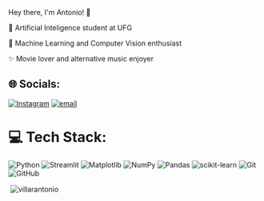 Hey there, I'm Antonio! 🤗

🧠 Artificial Inteligence student at UFG

🔭 Machine Learning and Computer Vision enthusiast

✨ Movie lover and alternative music enjoyer



## 🌐 Socials:
[![Instagram](https://img.shields.io/badge/Instagram-%23E4405F.svg?logo=Instagram&logoColor=white)](https://instagram.com/antoniohqvl) [![email](https://img.shields.io/badge/Email-D14836?logo=gmail&logoColor=white)](mailto:villar_antonio@discente.ufg.br) 

# 💻 Tech Stack:
![Python](https://img.shields.io/badge/python-3670A0?style=flat&logo=python&logoColor=ffdd54) ![Streamlit](https://img.shields.io/badge/Streamlit-%23FE4B4B.svg?style=flat&logo=streamlit&logoColor=white) ![Matplotlib](https://img.shields.io/badge/Matplotlib-%23ffffff.svg?style=flat&logo=Matplotlib&logoColor=black) ![NumPy](https://img.shields.io/badge/numpy-%23013243.svg?style=flat&logo=numpy&logoColor=white) ![Pandas](https://img.shields.io/badge/pandas-%23150458.svg?style=flat&logo=pandas&logoColor=white) ![scikit-learn](https://img.shields.io/badge/scikit--learn-%23F7931E.svg?style=flat&logo=scikit-learn&logoColor=white) ![Git](https://img.shields.io/badge/git-%23F05033.svg?style=flat&logo=git&logoColor=white) ![GitHub](https://img.shields.io/badge/github-%23121011.svg?style=flat&logo=github&logoColor=white) 

<p>&nbsp;<img align="center" src="https://github-readme-stats.vercel.app/api?username=villarantonio&show_icons=true&locale=en" alt="villarantonio" /></p>

<!-- Proudly created with GPRM ( https://gprm.itsvg.in ) -->
